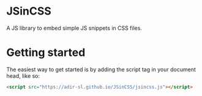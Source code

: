 # JSinCSS
A JS library to embed simple JS snippets in CSS files.

# Getting started
The easiest way to get started is by adding the script tag in your document head, like so:
```HTML
<script src="https://adir-sl.github.io/JSinCSS/jsincss.js"></script>
```